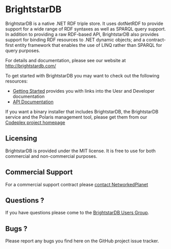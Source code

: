 BrightstarDB
============

BrightstarDB is a native .NET RDF triple store. It uses dotNetRDF to provide support for 
a wide range of RDF syntaxes as well as SPARQL query support. In addition to providing
a raw RDF-based API, BrightstarDB also provides support for binding RDF resources to
.NET dynamic objects; and a contract-first entity framework that enables the use of
LINQ rather than SPARQL for query purposes.

For details and documentation, please see our website at http://brightstardb.com/

To get started with BrightstarDB you may want to check out the following resources:
 * [Getting Started](http://brightstardb.readthedocs.org/en/latest/Getting_Started/) provides you with links into the Uesr and Developer documentation
 * [API Documentation](http://brightstardb.com/api/1.3/)
 
If you want a binary installer that includes BrightstarDB, the BrightstarDB service and the Polaris management tool, 
please get them from our [Codeplex project homepage](http://brightstardb.codeplex.com/)

Licensing
---------

BrightstarDB is provided under the MIT license. It is free to use for both commercial and non-commercial purposes.

Commercial Support
------------------

For a commercial support contract please [contact NetworkedPlanet](http://www.networkedplanet.com/solutions/brightstardb/)

Questions ?
-----------

If you have questions please come to the [BrightstarDB Users Group](https://groups.google.com/d/forum/brightstardb-users).

Bugs ?
------

Please report any bugs you find here on the GitHub project issue tracker.
